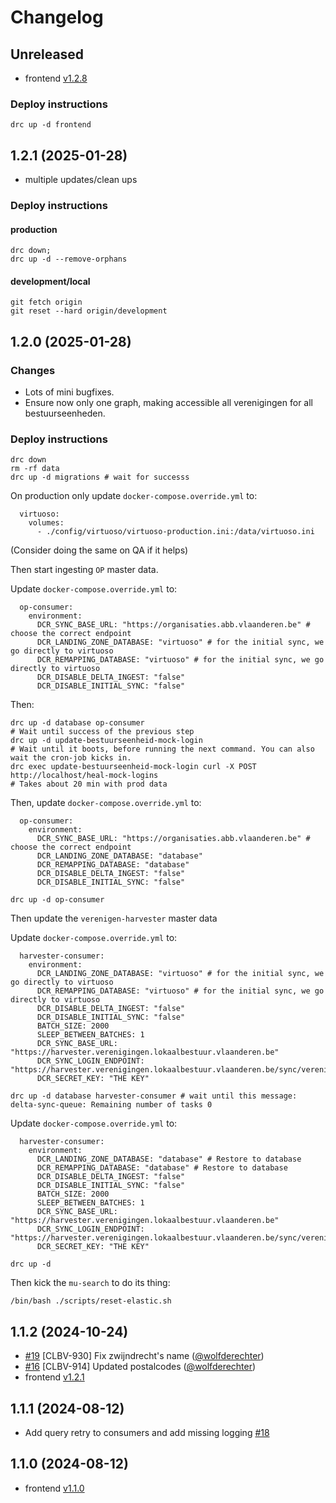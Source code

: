 # Changelog
## Unreleased
- frontend [v1.2.8](https://github.com/lblod/frontend-verenigingen-loket/blob/082687017de29713bb58ae9f73c5d964c11a61c1/CHANGELOG.md#v128-2025-02-06)

### Deploy instructions
```
drc up -d frontend
```

## 1.2.1 (2025-01-28)
- multiple updates/clean ups
### Deploy instructions
#### production
```
drc down;
drc up -d --remove-orphans
```
#### development/local
```
git fetch origin
git reset --hard origin/development
```

## 1.2.0 (2025-01-28)
### Changes
 - Lots of mini bugfixes.
 - Ensure now only one graph, making accessible all verenigingen for all bestuurseenheden.
### Deploy instructions
```
drc down
rm -rf data
drc up -d migrations # wait for successs
```
On production only update `docker-compose.override.yml` to:
```
  virtuoso:
    volumes:
      - ./config/virtuoso/virtuoso-production.ini:/data/virtuoso.ini
```
(Consider doing the same on QA if it helps)

Then start ingesting `OP` master data.

Update `docker-compose.override.yml` to:

```
  op-consumer:
    environment:
      DCR_SYNC_BASE_URL: "https://organisaties.abb.vlaanderen.be" # choose the correct endpoint
      DCR_LANDING_ZONE_DATABASE: "virtuoso" # for the initial sync, we go directly to virtuoso
      DCR_REMAPPING_DATABASE: "virtuoso" # for the initial sync, we go directly to virtuoso
      DCR_DISABLE_DELTA_INGEST: "false"
      DCR_DISABLE_INITIAL_SYNC: "false"
```
Then:
```
drc up -d database op-consumer
# Wait until success of the previous step
drc up -d update-bestuurseenheid-mock-login
# Wait until it boots, before running the next command. You can also wait the cron-job kicks in.
drc exec update-bestuurseenheid-mock-login curl -X POST http://localhost/heal-mock-logins
# Takes about 20 min with prod data
```
Then, update `docker-compose.override.yml` to:
```
  op-consumer:
    environment:
      DCR_SYNC_BASE_URL: "https://organisaties.abb.vlaanderen.be" # choose the correct endpoint
      DCR_LANDING_ZONE_DATABASE: "database"
      DCR_REMAPPING_DATABASE: "database"
      DCR_DISABLE_DELTA_INGEST: "false"
      DCR_DISABLE_INITIAL_SYNC: "false"
```
```
drc up -d op-consumer
```
Then update the `verenigen-harvester` master data

Update `docker-compose.override.yml` to:
```
  harvester-consumer:
    environment:
      DCR_LANDING_ZONE_DATABASE: "virtuoso" # for the initial sync, we go directly to virtuoso
      DCR_REMAPPING_DATABASE: "virtuoso" # for the initial sync, we go directly to virtuoso
      DCR_DISABLE_DELTA_INGEST: "false"
      DCR_DISABLE_INITIAL_SYNC: "false"
      BATCH_SIZE: 2000
      SLEEP_BETWEEN_BATCHES: 1
      DCR_SYNC_BASE_URL: "https://harvester.verenigingen.lokaalbestuur.vlaanderen.be"
      DCR_SYNC_LOGIN_ENDPOINT: "https://harvester.verenigingen.lokaalbestuur.vlaanderen.be/sync/verenigingen/login"
      DCR_SECRET_KEY: "THE KEY"
```

```
drc up -d database harvester-consumer # wait until this message: delta-sync-queue: Remaining number of tasks 0
```
Update `docker-compose.override.yml` to:
```
  harvester-consumer:
    environment:
      DCR_LANDING_ZONE_DATABASE: "database" # Restore to database
      DCR_REMAPPING_DATABASE: "database" # Restore to database
      DCR_DISABLE_DELTA_INGEST: "false"
      DCR_DISABLE_INITIAL_SYNC: "false"
      BATCH_SIZE: 2000
      SLEEP_BETWEEN_BATCHES: 1
      DCR_SYNC_BASE_URL: "https://harvester.verenigingen.lokaalbestuur.vlaanderen.be"
      DCR_SYNC_LOGIN_ENDPOINT: "https://harvester.verenigingen.lokaalbestuur.vlaanderen.be/sync/verenigingen/login"
      DCR_SECRET_KEY: "THE KEY"
```

```
drc up -d
```
Then kick the `mu-search` to do its thing:
```
/bin/bash ./scripts/reset-elastic.sh
```
## 1.1.2 (2024-10-24)
- [#19](https://github.com/lblod/app-verenigingen-loket/pull/19) [CLBV-930] Fix zwijndrecht's name ([@wolfderechter](https://github.com/wolfderechter))
- [#16](https://github.com/lblod/app-verenigingen-loket/pull/16) [CLBV-914] Updated postalcodes ([@wolfderechter](https://github.com/wolfderechter))
- frontend [v1.2.1](https://github.com/lblod/frontend-verenigingen-loket/blob/master/CHANGELOG.md#v121-2024-10-07)

## 1.1.1 (2024-08-12)
- Add query retry to consumers and add missing logging [#18](https://github.com/lblod/app-verenigingen-loket/pull/18)

## 1.1.0 (2024-08-12)
- frontend [v1.1.0](https://github.com/lblod/frontend-verenigingen-loket/blob/master/CHANGELOG.md#v110-2024-08-06)
